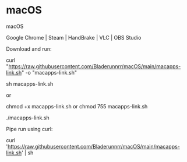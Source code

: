 # macOS
macOS


Google Chrome | Steam | HandBrake | VLC | OBS Studio

Download and run:

curl "https://raw.githubusercontent.com/Bladerunnrr/macOS/main/macapps-link.sh" -o "macapps-link.sh"

sh macapps-link.sh

or

chmod +x macapps-link.sh or chmod 755 macapps-link.sh

./macapps-link.sh

Pipe run using curl:

curl 'https://raw.githubusercontent.com/Bladerunnrr/macOS/main/macapps-link.sh' | sh

